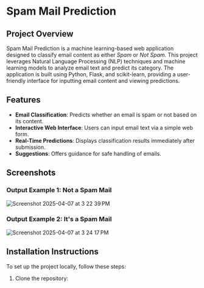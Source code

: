 # Spam Mail Prediction

## Project Overview
Spam Mail Prediction is a machine learning-based web application designed to classify email content as either *Spam* or *Not Spam*. This project leverages Natural Language Processing (NLP) techniques and machine learning models to analyze email text and predict its category. The application is built using Python, Flask, and scikit-learn, providing a user-friendly interface for inputting email content and viewing predictions.

## Features
- **Email Classification**: Predicts whether an email is spam or not based on its content.
- **Interactive Web Interface**: Users can input email text via a simple web form.
- **Real-Time Predictions**: Displays classification results immediately after submission.
- **Suggestions**: Offers guidance for safe handling of emails.

## Screenshots
### Output Example 1: Not a Spam Mail

![Screenshot 2025-04-07 at 3 22 39 PM](https://github.com/user-attachments/assets/26171a56-b711-4cef-bb51-866becd06fc0)

### Output Example 2: It's a Spam Mail

![Screenshot 2025-04-07 at 3 24 17 PM](https://github.com/user-attachments/assets/0b03236e-713c-4d44-8230-50070aa27a54)

## Installation Instructions
To set up the project locally, follow these steps:

1. Clone the repository:
